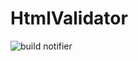 HtmlValidator
=============
![build notifier](https://travis-ci.org/cjmcgraw/HtmlValidator.svg?branch=Iss%232)
